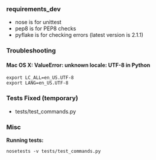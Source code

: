 ### requirements_dev
* nose is for unittest
* pep8 is for PEP8 checks
* pyflake is for checking errors (latest version is 2.1.1)

### Troubleshooting
#### Mac OS X: ValueError: unknown locale: UTF-8 in Python
```
export LC_ALL=en_US.UTF-8
export LANG=en_US.UTF-8
```

### Tests Fixed (temporary)
* tests/test_commands.py

### Misc
**Running tests:**
```
nosetests -v tests/test_commands.py
```